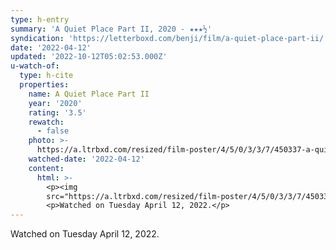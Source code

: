 ```yaml
---
type: h-entry
summary: 'A Quiet Place Part II, 2020 - ★★★½'
syndication: 'https://letterboxd.com/benji/film/a-quiet-place-part-ii/'
date: '2022-04-12'
updated: '2022-10-12T05:02:53.000Z'
u-watch-of:
  type: h-cite
  properties:
    name: A Quiet Place Part II
    year: '2020'
    rating: '3.5'
    rewatch:
      - false
    photo: >-
      https://a.ltrbxd.com/resized/film-poster/4/5/0/3/3/7/450337-a-quiet-place-part-ii-0-600-0-900-crop.jpg?v=75a12b8eec
    watched-date: '2022-04-12'
    content:
      html: >-
        <p><img
        src="https://a.ltrbxd.com/resized/film-poster/4/5/0/3/3/7/450337-a-quiet-place-part-ii-0-600-0-900-crop.jpg?v=75a12b8eec"/></p>
        <p>Watched on Tuesday April 12, 2022.</p>
---
```

Watched on Tuesday April 12, 2022.
